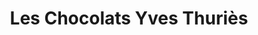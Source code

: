 ---
title: "Les Chocolats Yves Thuriès"
url: /boulogne-sur-mer/les-chocolats-yves-thuries/
shop: commodité
---